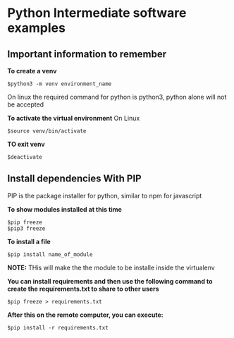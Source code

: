 # Python Intermediate software examples

## Important information to remember

**To create a venv**
```
$python3 -m venv environment_name
```

On linux the required command for python is python3, python alone will not be accepted

**To activate the virtual environment**
On Linux
```
$source venv/bin/activate
```

**TO exit venv**
```
$deactivate
```

## Install dependencies With PIP

PIP is the package installer for python, similar to npm for javascript

**To show modules installed at this time**
```
$pip freeze
$pip3 freeze
```

**To install a file**
```
$pip install name_of_module
```

**NOTE:** THis will make the the module to be installe inside the virtualenv

**You can install requirements and then use the following command to create the requirements.txt to share to other users** 
```
$pip freeze > requirements.txt
```

**After this on the remote computer, you can execute:**
```
$pip install -r requirements.txt
```